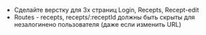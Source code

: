 - Сделайте верстку для 3х страниц Login, Recepts, Recept-edit
- Routes - recepts, recepts/:receptId должны быть скрыты для незалогинено пользователя (даже если изменить URL)